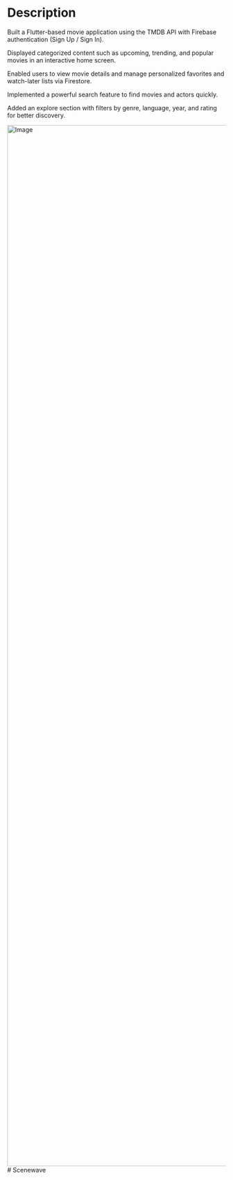 
# Description 



Built a Flutter-based movie application using the TMDB API with Firebase authentication (Sign Up / Sign In).


Displayed categorized content such as upcoming, trending, and popular movies in an interactive home screen.

Enabled users to view movie details and manage personalized favorites and watch-later lists via Firestore.

Implemented a powerful search feature to find movies and actors quickly.

Added an explore section with filters by genre, language, year, and rating for better discovery.


<img width="6480" height="2400" alt="Image" src="https://github.com/user-attachments/assets/f4b0a3d7-faf4-47ba-ac46-042bac5ea568" />
#   S c e n e w a v e 



 
 
